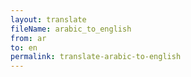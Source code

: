 ```yaml
--- 
layout: translate 
fileName: arabic_to_english 
from: ar
to: en 
permalink: translate-arabic-to-english
---
```

